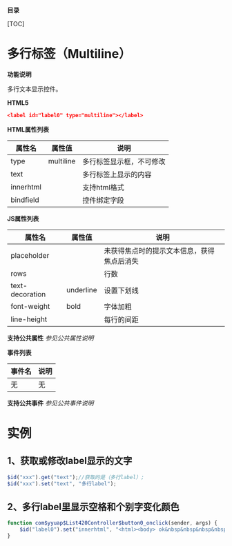 **目录**

[TOC]

# 多行标签（Multiline）

**功能说明**

多行文本显示控件。

**HTML5**

```json
<label id="label0" type="multiline"></label>
```

**HTML属性列表**

| 属性名 | 属性值 | 说明 |
| ------------ | ------------ | ------------ |
| type | multiline | 多行标签显示框，不可修改 |
| text |   | 多行标签上显示的内容 |
| innerhtml |   | 支持html格式 |
| bindfield |   | 控件绑定字段 |

**JS属性列表**

| 属性名 | 属性值 | 说明 |
| ------------ | ------------ | ------------ |
| placeholder |   | 未获得焦点时的提示文本信息，获得焦点后消失 |
| rows |   | 行数 |
| text-decoration | underline | 设置下划线 |
| font-weight | bold | 字体加粗 |
| line-height |   | 每行的间距 |

**支持公共属性**
*参见公共属性说明*

**事件列表**

| 事件名 | 说明 |
| ------------ | ------------ |
| 无 | 无 |

**支持公共事件**
*参见公共事件说明*

# 实例

## 1、获取或修改label显示的文字
```javascript
$id("xxx").get("text");//获取的是（多行label）;
$id("xxx").set("text", "多行label");
```

## 2、多行label里显示空格和个别字变化颜色
```javascript
function com$yyuap$List420Controller$button0_onclick(sender, args) {
	$id("label0").set("innerhtml", "<html><body> ok&nbsp&nbsp&nbsp&nbsp;<font color=#ff0000>做一</font>一个有正能量的<font color=#ff0000>太</font><font color=#ff0000>阳</font></body></html>");
}
```
